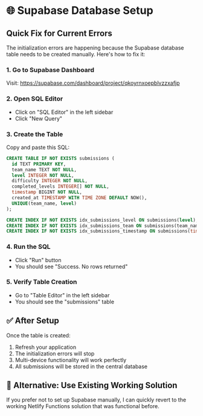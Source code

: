 # 🌐 Supabase Database Setup

## Quick Fix for Current Errors

The initialization errors are happening because the Supabase database table needs to be created manually. Here's how to fix it:

### 1. **Go to Supabase Dashboard**
Visit: https://supabase.com/dashboard/project/qkoyrnxoepblvzzxafjp

### 2. **Open SQL Editor**
- Click on "SQL Editor" in the left sidebar
- Click "New Query"

### 3. **Create the Table**
Copy and paste this SQL:

```sql
CREATE TABLE IF NOT EXISTS submissions (
  id TEXT PRIMARY KEY,
  team_name TEXT NOT NULL,
  level INTEGER NOT NULL,
  difficulty INTEGER NOT NULL,
  completed_levels INTEGER[] NOT NULL,
  timestamp BIGINT NOT NULL,
  created_at TIMESTAMP WITH TIME ZONE DEFAULT NOW(),
  UNIQUE(team_name, level)
);

CREATE INDEX IF NOT EXISTS idx_submissions_level ON submissions(level);
CREATE INDEX IF NOT EXISTS idx_submissions_team ON submissions(team_name);
CREATE INDEX IF NOT EXISTS idx_submissions_timestamp ON submissions(timestamp);
```

### 4. **Run the SQL**
- Click "Run" button
- You should see "Success. No rows returned"

### 5. **Verify Table Creation**
- Go to "Table Editor" in the left sidebar
- You should see the "submissions" table

## ✅ After Setup

Once the table is created:
1. Refresh your application
2. The initialization errors will stop
3. Multi-device functionality will work perfectly
4. All submissions will be stored in the central database

## 🔧 Alternative: Use Existing Working Solution

If you prefer not to set up Supabase manually, I can quickly revert to the working Netlify Functions solution that was functional before.
